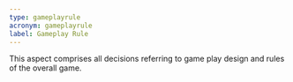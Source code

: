 ```yaml
---
type: gameplayrule
acronym: gameplayrule
label: Gameplay Rule
---
```


This aspect comprises all decisions referring to game play design and rules
of the overall game.